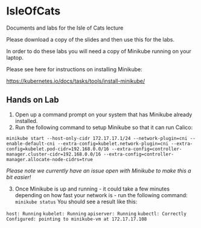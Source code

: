# IsleOfCats
Documents and labs for the Isle of Cats lecture

Please download a copy of the slides and then use this for the labs.

In order to do these labs you will need a copy of Minikube running on your laptop.

Please see here for instructions on installing Minikube:

https://kubernetes.io/docs/tasks/tools/install-minikube/

## Hands on Lab

1. Open up a command prompt on your system that has Minikube already installed.
2. Run the following command to setup Minikube so that it can run Calico:

`minikube start --host-only-cidr 172.17.17.1/24 --network-plugin=cni --enable-default-cni --extra-config=kubelet.network-plugin=cni --extra-config=kubelet.pod-cidr=192.168.0.0/16 --extra-config=controller-manager.cluster-cidr=192.168.0.0/16 --extra-config=controller-manager.allocate-node-cidrs=true`

*Please note we currently have an issue open with Minikube to make this a bit easier!*

3. Once Minikube is up and running - it could take a few minutes depending on how fast your network is - run the following command:
`minikube status`
You should see a result like this:

`host: Running`
`kubelet: Running`
`apiserver: Running`
`kubectl: Correctly Configured: pointing to minikube-vm at 172.17.17.108`

